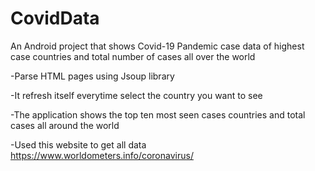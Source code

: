 # CovidData
An Android project that shows Covid-19 Pandemic case data of highest case countries and total number of cases all over the world

-Parse HTML pages using Jsoup library 

-It refresh itself everytime select the country you want to see

-The application shows the top ten most seen cases countries and total cases all around the world

-Used this website to get all data https://www.worldometers.info/coronavirus/

